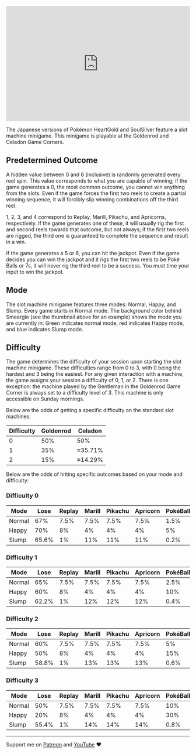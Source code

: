 <iframe style="max-width: 100%;" width="560" height="315" src="https://www.youtube.com/embed/j4n1qFXjHm0?si=71vRpJ0GCNe2JRLF" title="YouTube video player" frameborder="0" allow="accelerometer; autoplay; clipboard-write; encrypted-media; gyroscope; picture-in-picture; web-share" referrerpolicy="strict-origin-when-cross-origin" allowfullscreen></iframe>

The Japanese versions of Pokémon HeartGold and SoulSilver feature a slot machine minigame. This minigame is playable at the Goldenrod and Celadon Game Corners.
## Predetermined Outcome

A hidden value between 0 and 6 (inclusive) is randomly generated every reel spin. This value corresponds to what you are capable of winning; if the game generates a 0, the most common outcome, you cannot win anything from the slots. Even if the game forces the first two reels to create a partial winning sequence, it will forcibly slip winning combinations off the third reel.

1, 2, 3, and 4 correspond to Replay, Marill, Pikachu, and Apricorns, respectively. If the game generates one of these, it will usually rig the first and second reels towards that outcome, but not always; if the first two reels are rigged, the third one is guaranteed to complete the sequence and result in a win.

If the game generates a 5 or 6, you can hit the jackpot. Even if the game decides you can win the jackpot and it rigs the first two reels to be Poké Balls or 7s, it will never rig the third reel to be a success. You must time your input to win the jackpot.
## Mode

The slot machine minigame features three modes: Normal, Happy, and Slump. Every game starts in Normal mode. The background color behind Smeargle (see the thumbnail above for an example) shows the mode you are currently in: Green indicates normal mode, red indicates Happy mode, and blue indicates Slump mode.
## Difficulty

The game determines the difficulty of your session upon starting the slot machine minigame. These difficulties range from 0 to 3, with 0 being the hardest and 3 being the easiest. For any given interaction with a machine, the game assigns your session a difficulty of 0, 1, or 2. There is one exception: the machine played by the Gentleman in the Goldenrod Game Corner is always set to a difficulty level of 3. This machine is only accessible on Sunday mornings.

Below are the odds of getting a specific difficulty on the standard slot machines:

|Difficulty|Goldenrod|Celadon|
|---|---|---|
|0|50%|50%|
|1|35%|≈35.71%|
|2|15%|≈14.29%|

Below are the odds of hitting specific outcomes based on your mode and difficulty:
### Difficulty 0

|Mode|Lose|Replay|Marill|Pikachu|Apricorn|PokéBall|7|
|---|---|---|---|---|---|---|---|
|Normal|67%|7.5%|7.5%|7.5%|7.5%|1.5%|1.5%|
|Happy|70%|8%|4%|4%|4%|5%|5%|
|Slump|65.6%|1%|11%|11%|11%|0.2%|0.2%|
### Difficulty 1

|Mode|Lose|Replay|Marill|Pikachu|Apricorn|PokéBall|7|
|---|---|---|---|---|---|---|---|
|Normal|65%|7.5%|7.5%|7.5%|7.5%|2.5%|2.5%|
|Happy|60%|8%|4%|4%|4%|10%|10%|
|Slump|62.2%|1%|12%|12%|12%|0.4%|0.4%|
### Difficulty 2

|Mode|Lose|Replay|Marill|Pikachu|Apricorn|PokéBall|7|
|---|---|---|---|---|---|---|---|
|Normal|60%|7.5%|7.5%|7.5%|7.5%|5%|5%|
|Happy|50%|8%|4%|4%|4%|15%|15%|
|Slump|58.8%|1%|13%|13%|13%|0.6%|0.6%|
### Difficulty 3

|Mode|Lose|Replay|Marill|Pikachu|Apricorn|PokéBall|7|
|---|---|---|---|---|---|---|---|
|Normal|50%|7.5%|7.5%|7.5%|7.5%|10%|10%|
|Happy|20%|8%|4%|4%|4%|30%|30%|
|Slump|55.4%|1%|14%|14%|14%|0.8%|0.8%|

---

Support me on [Patreon](https://www.patreon.com/c/Etchy) and [YouTube](https://youtube.com/etch) ❤️
